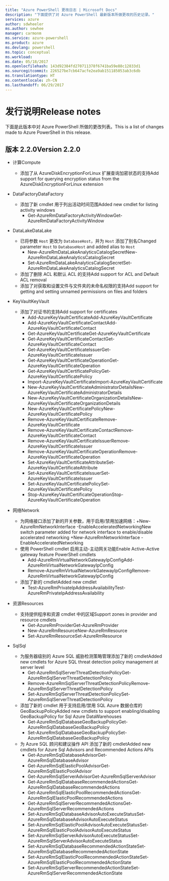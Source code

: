 ```yaml
---
title: "Azure PowerShell 更改日志 | Microsoft Docs"
description: "下面提供了对 Azure PowerShell 最新版本所做更改的历史记录。"
services: azure
author: sdwheeler
ms.author: sewhee
manager: carmonm
ms.service: azure-powershell
ms.product: azure
ms.devlang: powershell
ms.topic: conceptual
ms.workload: 
ms.date: 05/18/2017
ms.openlocfilehash: 143d92384fd270711378f6741ba59e88c12833d1
ms.sourcegitcommit: 226527be7cb647acfe2ea9ab151185053ab3c6db
ms.translationtype: HT
ms.contentlocale: zh-CN
ms.lasthandoff: 06/29/2017
---
```

# <span data-ttu-id="17318-103">发行说明</span><span class="sxs-lookup"><span data-stu-id="17318-103">Release notes</span></span>
<a id="release-notes" class="xliff"></a>

<span data-ttu-id="17318-104">下面是此版本中对 Azure PowerShell 所做的更改列表。</span><span class="sxs-lookup"><span data-stu-id="17318-104">This is a list of changes made to Azure PowerShell in this release.</span></span>

## <span data-ttu-id="17318-105">版本 2.2.0</span><span class="sxs-lookup"><span data-stu-id="17318-105">Version 2.2.0</span></span>
<a id="version-220" class="xliff"></a>
* <span data-ttu-id="17318-106">计算</span><span class="sxs-lookup"><span data-stu-id="17318-106">Compute</span></span>
  - <span data-ttu-id="17318-107">添加了从 AzureDiskEncryptionForLinux 扩展查询加密状态的支持</span><span class="sxs-lookup"><span data-stu-id="17318-107">Add support for querying encryption status from the AzureDiskEncryptionForLinux extension</span></span>
* <span data-ttu-id="17318-108">DataFactory</span><span class="sxs-lookup"><span data-stu-id="17318-108">DataFactory</span></span>
  - <span data-ttu-id="17318-109">添加了新 cmdlet 用于列出活动时间范围</span><span class="sxs-lookup"><span data-stu-id="17318-109">Added new cmdlet for listing activity windows</span></span>
    + <span data-ttu-id="17318-110">Get-AzureRmDataFactoryActivityWindow</span><span class="sxs-lookup"><span data-stu-id="17318-110">Get-AzureRmDataFactoryActivityWindow</span></span>
* <span data-ttu-id="17318-111">DataLake</span><span class="sxs-lookup"><span data-stu-id="17318-111">DataLake</span></span>
  - <span data-ttu-id="17318-112">已将参数 `Host` 更改为 `DatabaseHost`，并为 `Host` 添加了别名</span><span class="sxs-lookup"><span data-stu-id="17318-112">Changed parameter `Host` to `DatabaseHost` and added alias to `Host`</span></span>
    + <span data-ttu-id="17318-113">New-AzureRmDataLakeAnalyticsCatalogSecret</span><span class="sxs-lookup"><span data-stu-id="17318-113">New-AzureRmDataLakeAnalyticsCatalogSecret</span></span>
    + <span data-ttu-id="17318-114">Set-AzureRmDataLakeAnalyticsCatalogSecret</span><span class="sxs-lookup"><span data-stu-id="17318-114">Set-AzureRmDataLakeAnalyticsCatalogSecret</span></span>
  - <span data-ttu-id="17318-115">添加了删除 ACL 和默认 ACL 的支持</span><span class="sxs-lookup"><span data-stu-id="17318-115">Add support for ACL and Default ACL removal</span></span>
  - <span data-ttu-id="17318-116">添加了对获取和设置文件与文件夹的未命名权限的支持</span><span class="sxs-lookup"><span data-stu-id="17318-116">Add support for getting and setting unnamed permissions on files and folders</span></span>
* <span data-ttu-id="17318-117">KeyVault</span><span class="sxs-lookup"><span data-stu-id="17318-117">KeyVault</span></span>
  - <span data-ttu-id="17318-118">添加了对证书的支持</span><span class="sxs-lookup"><span data-stu-id="17318-118">Add support for certificates</span></span>
    + <span data-ttu-id="17318-119">Add-AzureKeyVaultCertificate</span><span class="sxs-lookup"><span data-stu-id="17318-119">Add-AzureKeyVaultCertificate</span></span>
    + <span data-ttu-id="17318-120">Add-AzureKeyVaultCertificateContact</span><span class="sxs-lookup"><span data-stu-id="17318-120">Add-AzureKeyVaultCertificateContact</span></span>
    + <span data-ttu-id="17318-121">Get-AzureKeyVaultCertificate</span><span class="sxs-lookup"><span data-stu-id="17318-121">Get-AzureKeyVaultCertificate</span></span>
    + <span data-ttu-id="17318-122">Get-AzureKeyVaultCertificateContact</span><span class="sxs-lookup"><span data-stu-id="17318-122">Get-AzureKeyVaultCertificateContact</span></span>
    + <span data-ttu-id="17318-123">Get-AzureKeyVaultCertificateIssuer</span><span class="sxs-lookup"><span data-stu-id="17318-123">Get-AzureKeyVaultCertificateIssuer</span></span>
    + <span data-ttu-id="17318-124">Get-AzureKeyVaultCertificateOperation</span><span class="sxs-lookup"><span data-stu-id="17318-124">Get-AzureKeyVaultCertificateOperation</span></span>
    + <span data-ttu-id="17318-125">Get-AzureKeyVaultCertificatePolicy</span><span class="sxs-lookup"><span data-stu-id="17318-125">Get-AzureKeyVaultCertificatePolicy</span></span>
    + <span data-ttu-id="17318-126">Import-AzureKeyVaultCertificate</span><span class="sxs-lookup"><span data-stu-id="17318-126">Import-AzureKeyVaultCertificate</span></span>
    + <span data-ttu-id="17318-127">New-AzureKeyVaultCertificateAdministratorDetails</span><span class="sxs-lookup"><span data-stu-id="17318-127">New-AzureKeyVaultCertificateAdministratorDetails</span></span>
    + <span data-ttu-id="17318-128">New-AzureKeyVaultCertificateOrganizationDetails</span><span class="sxs-lookup"><span data-stu-id="17318-128">New-AzureKeyVaultCertificateOrganizationDetails</span></span>
    + <span data-ttu-id="17318-129">New-AzureKeyVaultCertificatePolicy</span><span class="sxs-lookup"><span data-stu-id="17318-129">New-AzureKeyVaultCertificatePolicy</span></span>
    + <span data-ttu-id="17318-130">Remove-AzureKeyVaultCertificate</span><span class="sxs-lookup"><span data-stu-id="17318-130">Remove-AzureKeyVaultCertificate</span></span>
    + <span data-ttu-id="17318-131">Remove-AzureKeyVaultCertificateContact</span><span class="sxs-lookup"><span data-stu-id="17318-131">Remove-AzureKeyVaultCertificateContact</span></span>
    + <span data-ttu-id="17318-132">Remove-AzureKeyVaultCertificateIssuer</span><span class="sxs-lookup"><span data-stu-id="17318-132">Remove-AzureKeyVaultCertificateIssuer</span></span>
    + <span data-ttu-id="17318-133">Remove-AzureKeyVaultCertificateOperation</span><span class="sxs-lookup"><span data-stu-id="17318-133">Remove-AzureKeyVaultCertificateOperation</span></span>
    + <span data-ttu-id="17318-134">Set-AzureKeyVaultCertificateAttribute</span><span class="sxs-lookup"><span data-stu-id="17318-134">Set-AzureKeyVaultCertificateAttribute</span></span>
    + <span data-ttu-id="17318-135">Set-AzureKeyVaultCertificateIssuer</span><span class="sxs-lookup"><span data-stu-id="17318-135">Set-AzureKeyVaultCertificateIssuer</span></span>
    + <span data-ttu-id="17318-136">Set-AzureKeyVaultCertificatePolicy</span><span class="sxs-lookup"><span data-stu-id="17318-136">Set-AzureKeyVaultCertificatePolicy</span></span>
    + <span data-ttu-id="17318-137">Stop-AzureKeyVaultCertificateOperation</span><span class="sxs-lookup"><span data-stu-id="17318-137">Stop-AzureKeyVaultCertificateOperation</span></span>
* <span data-ttu-id="17318-138">网络</span><span class="sxs-lookup"><span data-stu-id="17318-138">Network</span></span>

  - <span data-ttu-id="17318-139">为网络接口添加了新的开关参数，用于启用/禁用加速网络：+New-AzureRmNetworkInterface -EnableAcceleratedNetworking</span><span class="sxs-lookup"><span data-stu-id="17318-139">New switch parameter added for network interface to enable/disable accelerated networking +New-AzureRmNetworkInterface -EnableAcceleratedNetworking</span></span>
  - <span data-ttu-id="17318-140">使用 PowerShell cmdlet 启用主动-主动网关功能</span><span class="sxs-lookup"><span data-stu-id="17318-140">Enable Active-Active gateway feature PowerShell cmdlets</span></span>
    + <span data-ttu-id="17318-141">Add-AzureRmVirtualNetworkGatewayIpConfig</span><span class="sxs-lookup"><span data-stu-id="17318-141">Add-AzureRmVirtualNetworkGatewayIpConfig</span></span>
    + <span data-ttu-id="17318-142">Remove-AzureRmVirtualNetworkGatewayIpConfig</span><span class="sxs-lookup"><span data-stu-id="17318-142">Remove-AzureRmVirtualNetworkGatewayIpConfig</span></span>
  - <span data-ttu-id="17318-143">添加了新的 cmdlet</span><span class="sxs-lookup"><span data-stu-id="17318-143">Added new cmdlet</span></span>
    + <span data-ttu-id="17318-144">Test-AzureRmPrivateIpAddressAvailability</span><span class="sxs-lookup"><span data-stu-id="17318-144">Test-AzureRmPrivateIpAddressAvailability</span></span>
* <span data-ttu-id="17318-145">资源</span><span class="sxs-lookup"><span data-stu-id="17318-145">Resources</span></span>
  - <span data-ttu-id="17318-146">支持提供程序和资源 cmdlet 中的区域</span><span class="sxs-lookup"><span data-stu-id="17318-146">Support zones in provider and resource cmdlets</span></span>
    + <span data-ttu-id="17318-147">Get-AzureRmProvider</span><span class="sxs-lookup"><span data-stu-id="17318-147">Get-AzureRmProvider</span></span>
    + <span data-ttu-id="17318-148">New-AzureRmResource</span><span class="sxs-lookup"><span data-stu-id="17318-148">New-AzureRmResource</span></span>
    + <span data-ttu-id="17318-149">Set-AzureRmResource</span><span class="sxs-lookup"><span data-stu-id="17318-149">Set-AzureRmResource</span></span>
* <span data-ttu-id="17318-150">Sql</span><span class="sxs-lookup"><span data-stu-id="17318-150">Sql</span></span>
  - <span data-ttu-id="17318-151">为服务器级别的 Azure SQL 威胁检测策略管理添加了新的 cmdlet</span><span class="sxs-lookup"><span data-stu-id="17318-151">Added new cmdlets for Azure SQL threat detection policy management at server level</span></span>
    + <span data-ttu-id="17318-152">Get-AzureRmSqlServerThreatDetectionPolicy</span><span class="sxs-lookup"><span data-stu-id="17318-152">Get-AzureRmSqlServerThreatDetectionPolicy</span></span>
    + <span data-ttu-id="17318-153">Remove-AzureRmSqlServerThreatDetectionPolicy</span><span class="sxs-lookup"><span data-stu-id="17318-153">Remove-AzureRmSqlServerThreatDetectionPolicy</span></span>
    + <span data-ttu-id="17318-154">Set-AzureRmSqlServerThreatDetectionPolicy</span><span class="sxs-lookup"><span data-stu-id="17318-154">Set-AzureRmSqlServerThreatDetectionPolicy</span></span>
  - <span data-ttu-id="17318-155">添加了新的 cmdlet 用于支持启用/禁用 SQL Azure 数据仓库的 GeoBackupPolicy</span><span class="sxs-lookup"><span data-stu-id="17318-155">Added new cmdlets to support enabling/disabling GeoBackupPolicy for Sql Azure DataWarehouses</span></span>
    + <span data-ttu-id="17318-156">Get-AzureRmSqlDatabaseGeoBackupPolicy</span><span class="sxs-lookup"><span data-stu-id="17318-156">Get-AzureRmSqlDatabaseGeoBackupPolicy</span></span>
    + <span data-ttu-id="17318-157">Set-AzureRmSqlDatabaseGeoBackupPolicy</span><span class="sxs-lookup"><span data-stu-id="17318-157">Set-AzureRmSqlDatabaseGeoBackupPolicy</span></span>
  - <span data-ttu-id="17318-158">为 Azure SQL 顾问和建议操作 API 添加了新的 cmdlet</span><span class="sxs-lookup"><span data-stu-id="17318-158">Added new cmdlets for Azure Sql Advisors and Recommended Actions APIs</span></span>
    + <span data-ttu-id="17318-159">Get-AzureRmSqlDatabaseAdvisor</span><span class="sxs-lookup"><span data-stu-id="17318-159">Get-AzureRmSqlDatabaseAdvisor</span></span>
    + <span data-ttu-id="17318-160">Get-AzureRmSqlElasticPoolAdvisor</span><span class="sxs-lookup"><span data-stu-id="17318-160">Get-AzureRmSqlElasticPoolAdvisor</span></span>
    + <span data-ttu-id="17318-161">Get-AzureRmSqlServerAdvisor</span><span class="sxs-lookup"><span data-stu-id="17318-161">Get-AzureRmSqlServerAdvisor</span></span>
    + <span data-ttu-id="17318-162">Get-AzureRmSqlDatabaseRecommendedActions</span><span class="sxs-lookup"><span data-stu-id="17318-162">Get-AzureRmSqlDatabaseRecommendedActions</span></span>
    + <span data-ttu-id="17318-163">Get-AzureRmSqlElasticPoolRecommendedActions</span><span class="sxs-lookup"><span data-stu-id="17318-163">Get-AzureRmSqlElasticPoolRecommendedActions</span></span>
    + <span data-ttu-id="17318-164">Get-AzureRmSqlServerRecommendedActions</span><span class="sxs-lookup"><span data-stu-id="17318-164">Get-AzureRmSqlServerRecommendedActions</span></span>
    + <span data-ttu-id="17318-165">Set-AzureRmSqlDatabaseAdvisorAutoExecuteStatus</span><span class="sxs-lookup"><span data-stu-id="17318-165">Set-AzureRmSqlDatabaseAdvisorAutoExecuteStatus</span></span>
    + <span data-ttu-id="17318-166">Set-AzureRmSqlElasticPoolAdvisorAutoExecuteStatus</span><span class="sxs-lookup"><span data-stu-id="17318-166">Set-AzureRmSqlElasticPoolAdvisorAutoExecuteStatus</span></span>
    + <span data-ttu-id="17318-167">Set-AzureRmSqlServerAdvisorAutoExecuteStatus</span><span class="sxs-lookup"><span data-stu-id="17318-167">Set-AzureRmSqlServerAdvisorAutoExecuteStatus</span></span>
    + <span data-ttu-id="17318-168">Set-AzureRmSqlDatabaseRecommendedActionState</span><span class="sxs-lookup"><span data-stu-id="17318-168">Set-AzureRmSqlDatabaseRecommendedActionState</span></span>
    + <span data-ttu-id="17318-169">Set-AzureRmSqlElasticPoolRecommendedActionState</span><span class="sxs-lookup"><span data-stu-id="17318-169">Set-AzureRmSqlElasticPoolRecommendedActionState</span></span>
    + <span data-ttu-id="17318-170">Set-AzureRmSqlServerRecommendedActionState</span><span class="sxs-lookup"><span data-stu-id="17318-170">Set-AzureRmSqlServerRecommendedActionState</span></span>
